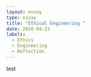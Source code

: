 ```yaml
---
layout: essay
type: essay
title: "Ethical Engineering "
date: 2020-04-23
labels:
  - Ethics
  - Engineering 
  - Reflection
---
```


test